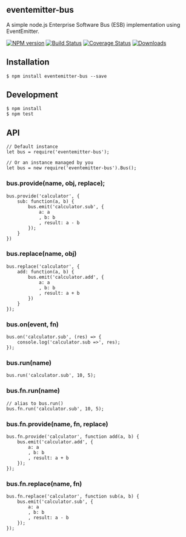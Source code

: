 eventemitter-bus
----------------
A simple node.js Enterprise Software Bus (ESB) implementation using EventEmitter.

[![NPM version](https://img.shields.io/npm/v/eventemitter-bus.svg?style=flat-square)](https://www.npmjs.com/package/eventemitter-bus)
[![Build Status](https://travis-ci.org/zewish/eventemitter-bus.svg?branch=master)](https://travis-ci.org/zewish/eventemitter-bus)
[![Coverage Status](https://coveralls.io/repos/zewish/eventemitter-bus/badge.svg?branch=master&service=github)](https://coveralls.io/github/zewish/eventemitter-bus?branch=master)
[![Downloads](https://img.shields.io/npm/dm/eventemitter-bus.svg?style=flat-square)](https://www.npmjs.com/package/eventemitter-bus)

Installation
------------
```
$ npm install eventemitter-bus --save
```

Development
-----------
```
$ npm install
$ npm test
```

API
---
```
// Default instance
let bus = require('eventemitter-bus');

// Or an instance managed by you
let bus = new require('eventemitter-bus').Bus();
```

### bus.provide(name, obj, replace);
```
bus.provide('calculator', {
    sub: function(a, b) {
        bus.emit('calculator.sub', {
            a: a
            , b: b
            , result: a - b
        });
    }
})
```

### bus.replace(name, obj)
```
bus.replace('calculator', {
    add: function(a, b) {
        bus.emit('calculator.add', {
            a: a
            , b: b
            , result: a + b
        })
    }
});
```

### bus.on(event, fn)
```
bus.on('calculator.sub', (res) => {
    console.log('calculator.sub =>', res);
});
```

### bus.run(name)
```
bus.run('calculator.sub', 10, 5);
```

### bus.fn.run(name)
```
// alias to bus.run()
bus.fn.run('calculator.sub', 10, 5);
```

### bus.fn.provide(name, fn, replace)
```
bus.fn.provide('calculator', function add(a, b) {
    bus.emit('calculator.add', {
        a: a
        , b: b
        , result: a + b
    });
});
```

### bus.fn.replace(name, fn)
```
bus.fn.replace('calculator', function sub(a, b) {
    bus.emit('calculator.sub', {
        a: a
        , b: b
        , result: a - b
    });
});
```